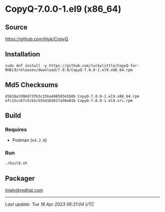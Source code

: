 # CopyQ-7.0.0-1.el9 (x86_64)

## Source

https://github.com/hluk/CopyQ

## Installation

`sudo dnf install -y https://github.com/luckylittle/CopyQ-for-RHEL9/releases/download/7.0.0/CopyQ-7.0.0-1.el9.x86_64.rpm`

## Md5 Checksums

```text
d5818a7d96d73fb3c256ad4850341b8b CopyQ-7.0.0-1.el9.x86_64.rpm
efc15ccb7c5cb1c55541b5617a56e81b CopyQ-7.0.0-1.el9.src.rpm
```

## Build

### Requires
* Podman (v`4.2.0`)

### Run

```bash
./build.sh
```

## Packager

lmaly@redhat.com

---

_Last update: Tue 18 Apr 2023 06:21:04 UTC_
